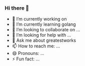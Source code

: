 ### Hi there 👋


- 🔭 I’m currently working on  
- 🌱 I’m currently learning golang 
- 👯 I’m looking to collaborate on ...
- 🤔 I’m looking for help with ...
- 💬 Ask me about  greatestworks
- 📫 How to reach me: ...
- 😄 Pronouns: ...
- ⚡ Fun fact: ...


